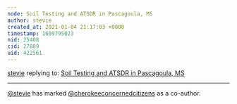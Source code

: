 ```yaml
---
node: Soil Testing and ATSDR in Pascagoula, MS
author: stevie
created_at: 2021-01-04 21:17:03 +0000
timestamp: 1609795023
nid: 25408
cid: 27889
uid: 422561
---
```




[stevie](../profile/stevie) replying to: [Soil Testing and ATSDR in Pascagoula, MS](../notes/stevie/01-04-2021/soil-testing-and-atsdr-in-pascagoula-ms)

----
 [@stevie](/profile/stevie) has marked [@cherokeeconcernedcitizens](/profile/cherokeeconcernedcitizens) as a co-author. 